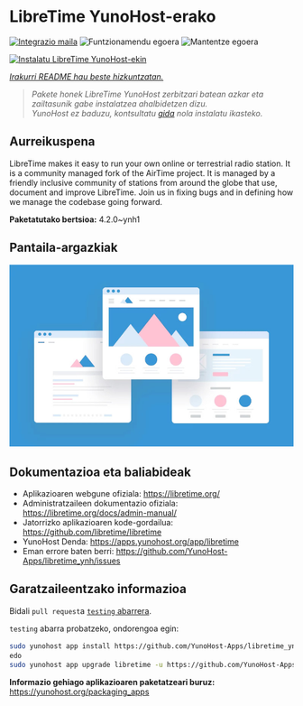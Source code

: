 <!--
Ohart ongi: README hau automatikoki sortu da <https://github.com/YunoHost/apps/tree/master/tools/readme_generator>ri esker
EZ editatu eskuz.
-->

# LibreTime YunoHost-erako

[![Integrazio maila](https://apps.yunohost.org/badge/integration/libretime)](https://ci-apps.yunohost.org/ci/apps/libretime/)
![Funtzionamendu egoera](https://apps.yunohost.org/badge/state/libretime)
![Mantentze egoera](https://apps.yunohost.org/badge/maintained/libretime)

[![Instalatu LibreTime YunoHost-ekin](https://install-app.yunohost.org/install-with-yunohost.svg)](https://install-app.yunohost.org/?app=libretime)

*[Irakurri README hau beste hizkuntzatan.](./ALL_README.md)*

> *Pakete honek LibreTime YunoHost zerbitzari batean azkar eta zailtasunik gabe instalatzea ahalbidetzen dizu.*  
> *YunoHost ez baduzu, kontsultatu [gida](https://yunohost.org/install) nola instalatu ikasteko.*

## Aurreikuspena

LibreTime makes it easy to run your own online or terrestrial radio station. It is a community managed fork of the AirTime project.
It is managed by a friendly inclusive community of stations from around the globe that use, document and improve LibreTime. Join us in fixing bugs and in defining how we manage the codebase going forward.


**Paketatutako bertsioa:** 4.2.0~ynh1

## Pantaila-argazkiak

![LibreTime(r)en pantaila-argazkia](./doc/screenshots/example.jpg)

## Dokumentazioa eta baliabideak

- Aplikazioaren webgune ofiziala: <https://libretime.org/>
- Administratzaileen dokumentazio ofiziala: <https://libretime.org/docs/admin-manual/>
- Jatorrizko aplikazioaren kode-gordailua: <https://github.com/libretime/libretime>
- YunoHost Denda: <https://apps.yunohost.org/app/libretime>
- Eman errore baten berri: <https://github.com/YunoHost-Apps/libretime_ynh/issues>

## Garatzaileentzako informazioa

Bidali `pull request`a [`testing` abarrera](https://github.com/YunoHost-Apps/libretime_ynh/tree/testing).

`testing` abarra probatzeko, ondorengoa egin:

```bash
sudo yunohost app install https://github.com/YunoHost-Apps/libretime_ynh/tree/testing --debug
edo
sudo yunohost app upgrade libretime -u https://github.com/YunoHost-Apps/libretime_ynh/tree/testing --debug
```

**Informazio gehiago aplikazioaren paketatzeari buruz:** <https://yunohost.org/packaging_apps>
